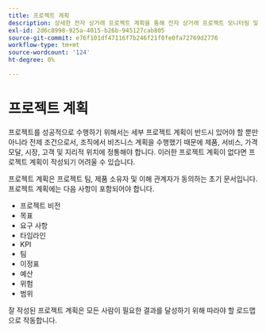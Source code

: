 ```yaml
---
title: 프로젝트 계획
description: 상세한 전자 상거래 프로젝트 계획을 통해 전자 상거래 프로젝트 모니터링 및 관리
exl-id: 2d6c8998-925a-4015-b26b-945127cab805
source-git-commit: e76f101df47116f7b246f21f0fe0fa72769d2776
workflow-type: tm+mt
source-wordcount: '124'
ht-degree: 0%

---
```


# 프로젝트 계획

프로젝트를 성공적으로 수행하기 위해서는 세부 프로젝트 계획이 반드시 있어야 할 뿐만 아니라 전제 조건으로서, 조직에서 비즈니스 계획을 수행했기 때문에 제품, 서비스, 가격 모달, 시장, 고객 및 지리적 위치에 정통해야 합니다. 이러한 프로젝트 계획이 없다면 프로젝트 계획이 작성되기 어려울 수 있습니다.

프로젝트 계획은 프로젝트 팀, 제품 소유자 및 이해 관계자가 동의하는 초기 문서입니다. 프로젝트 계획에는 다음 사항이 포함되어야 합니다.

- 프로젝트 비전
- 목표
- 요구 사항
- 타임라인
- KPI
- 팀
- 이정표
- 예산
- 위험
- 범위

잘 작성된 프로젝트 계획은 모든 사람이 필요한 결과를 달성하기 위해 따라야 할 로드맵으로 작동합니다.

